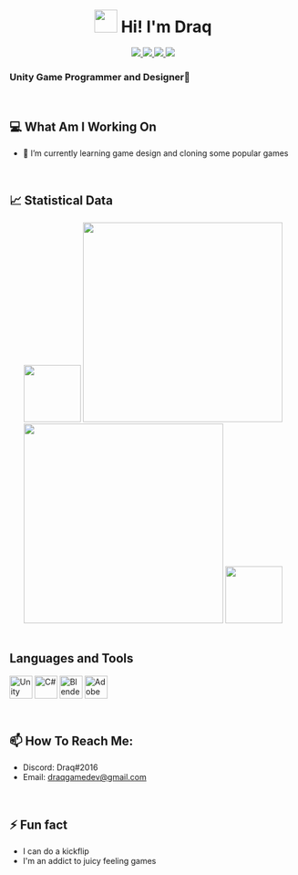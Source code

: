  <p> <h1 align="center"><img src="https://raw.githubusercontent.com/nixin72/nixin72/master/wave.gif" width=40> Hi! I'm Draq</h1> </p>
 
 <div align="center">
  <a href="https://docs.microsoft.com/tr-tr/dotnet/csharp/">
    <img src="https://img.shields.io/badge/-CSharp-7c4eb5?style=for-the-badge&logo=csharp&logoColor=dbdbdb&labelColor=7c4eb5">
  </a>
  
  <a href="https://docs.microsoft.com/tr-tr/dotnet/csharp/">
    <img src="https://img.shields.io/badge/-Unity-282828?style=for-the-badge&logo=unity&logoColor=dbdbdb&labelColor=282828">
  </a>
  
  <a href="https://docs.microsoft.com/tr-tr/dotnet/csharp/">
    <img src="https://img.shields.io/badge/-Game Design-8e88ba?style=for-the-badge&logo=youtubegaming&logoColor=dbdbdb&labelColor=8e88ba">
  </a>
  
  <a href=https://www.reddit.com/user/DraqSvag>
    <img src="https://img.shields.io/badge/-u%2FDraqSvag-ff540a?style=for-the-badge&logo=reddit&logoColor=f7f7f7&labelColor=ff540a">
    </a>
</div>

<h3 align="left">Unity Game Programmer and Designer🌟</h3>

<br/>

<h2 align="left">💻 What Am I Working On</h2>

- 🌱 I’m currently learning game design and cloning some popular games
<br/>
<h2 align=left>📈 Statistical Data</h2>
<div float="left" align="center">
<img src="https://monophy.com/media/TEoDVGVtRaPIrW9ciN/monophy.gif" width=100>
<img src=https://github-readme-stats.vercel.app/api?username=draqsvag&show_icons=true&theme=tokyonight width=350>
<img src=https://github-readme-streak-stats.herokuapp.com?user=draqsvag&theme=tokyonight&date_format=j%20M%5B%20Y%5D width=350>
<img src="https://monophy.com/media/TEoDVGVtRaPIrW9ciN/monophy.gif" width=100>
</div>

<br/>

<h2 align="left" >Languages and Tools</h2>

<p align="left">
<a href="https://unity.com" target="blank">
    <img align="center" src="https://i.redd.it/tu3gt6ysfxq71.png" alt="Unity" width="40"/></a>
  
<a href="https://docs.microsoft.com/tr-tr/dotnet/csharp/" target="blank">
    <img align="center" src="https://cdn.icon-icons.com/icons2/2415/PNG/512/csharp_original_logo_icon_146578.png" alt="C#" width="40"/></a> 
  
<a href="https://www.blender.org" target="blank">
    <img align="center" src="https://upload.wikimedia.org/wikipedia/commons/thumb/0/0c/Blender_logo_no_text.svg/2503px-Blender_logo_no_text.svg.png" alt="Blender3D" width="40"/></a> 
  
<a href="https://www.adobe.com/tr/products/photoshop.html" target="blank">
    <img align="center" src="https://cdn.freelogovectors.net/wp-content/uploads/2021/09/adobe-photoshop-logo-freelogovectors.net_-400x400.png" alt="Adobe Photoshop" width="40"/></a> 
</p>

<br/>

<h2 align="left"> 📫 How To Reach Me: </h2>

- Discord: Draq#2016
- Email: draqgamedev@gmail.com

<br/>

<h2 align="left"> ⚡ Fun fact </h2>

- I can do a kickflip
- I'm an addict to juicy feeling games

<h2></h2>
